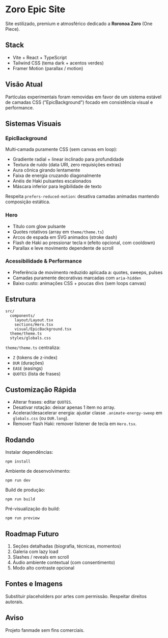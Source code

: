 # Zoro Epic Site

Site estilizado, premium e atmosférico dedicado a **Roronoa Zoro** (One Piece).

## Stack
- Vite + React + TypeScript
- Tailwind CSS (tema dark + acentos verdes)
- Framer Motion (parallax / motion)

## Visão Atual
Partículas experimentais foram removidas em favor de um sistema estável de camadas CSS ("EpicBackground") focado em consistência visual e performance.

## Sistemas Visuais
### EpicBackground
Multi‑camada puramente CSS (sem canvas em loop):
- Gradiente radial + linear inclinado para profundidade
- Textura de ruído (data URI, zero requisições extras)
- Aura cônica girando lentamente
- Faixa de energia cruzando diagonalmente
- Anéis de Haki pulsantes escalonados
- Máscara inferior para legibilidade de texto

Respeita `prefers-reduced-motion`: desativa camadas animadas mantendo composição estática.

### Hero
- Título com glow pulsante
- Quotes rotativos (array em `theme/theme.ts`)
- Arcos de espada em SVG animados (stroke dash)
- Flash de Haki ao pressionar tecla `H` (efeito opcional, com cooldown)
- Parallax e leve movimento dependente de scroll

### Acessibilidade & Performance
- Preferência de movimento reduzido aplicada a: quotes, sweeps, pulses
- Camadas puramente decorativas marcadas com `aria-hidden`
- Baixo custo: animações CSS + poucas divs (sem loops canvas)

## Estrutura
```
src/
  components/
    layout/Layout.tsx
    sections/Hero.tsx
    visual/EpicBackground.tsx
  theme/theme.ts
  styles/globals.css
```

`theme/theme.ts` centraliza:
- `Z` (tokens de z-index)
- `DUR` (durações)
- `EASE` (easings)
- `QUOTES` (lista de frases)

## Customização Rápida
- Alterar frases: editar `QUOTES`.
- Desativar rotação: deixar apenas 1 item no array.
- Acelerar/desacelerar energia: ajustar classe `.animate-energy-sweep` em `globals.css` (ou `DUR.long`).
- Remover flash Haki: remover listener de tecla em `Hero.tsx`.

## Rodando
Instalar dependências:
```
npm install
```
Ambiente de desenvolvimento:
```
npm run dev
```
Build de produção:
```
npm run build
```
Pré-visualização do build:
```
npm run preview
```

## Roadmap Futuro
1. Seções detalhadas (biografia, técnicas, momentos)
2. Galeria com lazy load
3. Slashes / reveals em scroll
4. Áudio ambiente contextual (com consentimento)
5. Modo alto contraste opcional

## Fontes e Imagens
Substituir placeholders por artes com permissão. Respeitar direitos autorais.

## Aviso
Projeto fanmade sem fins comerciais.
